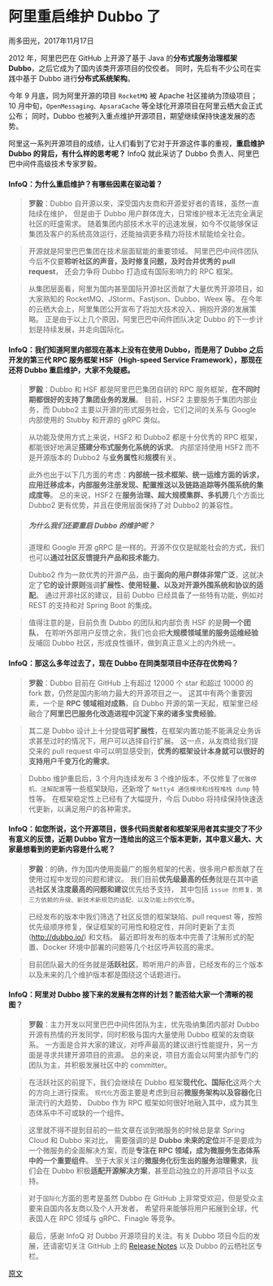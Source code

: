 
# 阿里重启维护 Dubbo 了
雨多田光，2017年11月17日

2012 年，阿里巴巴在 GitHub 上开源了基于 Java 的**分布式服务治理框架 Dubbo**，之后它成为了国内该类开源项目的佼佼者。
同时，先后有不少公司在实践中基于 Dubbo 进行**分布式系统架构**。

今年 9 月底，同为阿里开源的项目 `RocketMQ` 被 Apache 社区接纳为顶级项目；
10 月中旬，`OpenMessaging、ApsaraCache` 等全球化开源项目在阿里云栖大会正式公布；
同时，Dubbo 也被列入重点维护开源项目，期望继续保持快速发展的态势。

阿里这一系列开源项目的成绩，让人们看到了它对于开源这件事的重视，**重启维护 Dubbo 的背后，有什么样的思考呢？**
InfoQ 就此采访了 Dubbo 负责人、阿里巴巴中间件高级技术专家罗毅。


#### InfoQ：为什么重启维护？有哪些因素在驱动着？
> **罗毅**：Dubbo 自开源以來，深受国内友商和开源爱好者的青睐，虽然一直陆续在维护，
但是由于 Dubbo 用户群体庞大，日常维护根本无法完全满足社区的旺盛需求。
随着集团内部技术水平的迅速发展，如今不仅能够保证集团及客户的系统高效运行，还能抽调更多精力将技术赋能给全社会。

> 开源就是阿里巴巴集团在技术层面赋能的重要领域。
阿里巴巴中间件团队今后不仅要**聆听社区的声音，及时修复问题，及时合并优秀的 pull request**，
还会力争将 Dubbo 打造成有国际影响力的 RPC 框架。

> 从集团层面看，阿里为国内甚至国际开源社区贡献了大量优秀开源项目，如大家熟知的 RocketMQ、JStorm、Fastjson、Dubbo、Weex 等。
在今年的云栖大会上，阿里集团公开宣布了将加大技术投入、拥抱开源的发展策略。
正是由于以上几个原因，阿里巴巴中间件团队决定 Dubbo 的下一步计划是持续发展，并走向国际化。


#### InfoQ：我们知道阿里内部现在基本上没有在使用 Dubbo，而是用了 Dubbo 之后开发的第三代 RPC 服务框架 HSF（High-speed Service Framework），那现在还将 Dubbo 重启维护，大家不免疑惑。
> **罗毅**：Dubbo 和 HSF 都是阿里巴巴集团自研的 RPC 服务框架，**在不同时期都很好的支持了集团业务的发展**。
目前，HSF2 主要服务于集团内部业务，而 Dubbo2 主要以开源的形式服务社会，它们之间的关系与 Google 内部使用的 Stubby 和开源的 gRPC 类似。

> 从功能及使用方式上来说，HSF2 和 Dubbo2 都是十分优秀的 RPC 框架，都能很好地满足**搭建分布式服务化系统的诉求**。
内部坚持使用 HSF2 而不是开源版本的 Dubbo2 与**业务属性**和**规模**有关。

> 此外也出于以下几方面的考虑：**内部统一技术框架、统一运维方面的诉求，应用迁移成本，内部服务注册发现、配置推送以及链路追踪等外围系统的集成度等**。
总的来说，HSF2 在**服务治理、超大规模集群、多机房**几个方面比 Dubbo2 更有优势，并且在使用层面保持了对 Dubbo2 的兼容性。

> ##### 为什么我们还要重启 Dubbo 的维护呢？
> 道理和 Google 开源 gRPC 是一样的。开源不仅仅是赋能社会的方式，我们也可以**通过社区反馈提升产品和技术能力**。

> Dubbo2 作为一款优秀的开源产品，由于**面向的用户群体非常广泛**，这就决定了**它的设计原则**强调**扩展性、使用轻量、以及对开源外围系统和协议的适配**。
通过开源社区的建议，目前 Dubbo 已经具备了一些特有功能，例如对 REST 的支持和对 Spring Boot 的集成。

> 值得注意的是，目前负责 Dubbo 的团队和内部负责 HSF 的是**同一个团队**，
在聆听外部用户反馈之余，我们也会把**大规模领域里的服务运维经验**反哺回 Dubbo 社区，形成良性循环，做到真正意义上的内外统一。


#### InfoQ：那这么多年过去了，现在 Dubbo 在同类型项目中还存在优势吗？
> **罗毅**：Dubbo 目前在 GitHub 上有超过 12000 个 star 和超过 10000 的 fork 数，仍然是国内影响力最大的开源项目之一。
这其中有两个重要因素，一个是 **RPC 领域相对成熟**，自 Dubbo 开源的第一天起，框架里已经融合了**阿里巴巴服务化改造进程中沉淀下来的诸多宝贵经验**。

> 其二是 Dubbo 设计上十分提倡**可扩展性**，在框架内置功能不能满足业务诉求甚至过时的情况下，用户可以选择自行扩展。
这一点，从友商给我们提交来的 pull request 中可以明显感受到，**优秀的框架设计本身就可以很好的支持用户千变万化的需求**。

> Dubbo 维护重启后，3 个月内连续发布 3 个维护版本，不仅修复了`优雅停机、注解配置`等一些框架缺陷，还新增了 `Netty4 通信模块和线程堆栈 dump` 特性等。
在框架稳定性上已经有了大幅提升，今后 Dubbo 将持续保持快速迭代更新，以满足用户的各种需求。


#### InfoQ：如您所说，这个开源项目，很多代码贡献者和框架采用者其实提交了不少有意义的反馈，近期 Dubbo 官方一连给出的这三个版本更新，其中意义最大、大家最想看到的更新内容是什么呢？
> **罗毅**：的确，作为国内使用面最广的服务框架的代表，很多用户都贡献了在使用过程中发现的问题和建议。
我们目前**优先级最高的任务**就是在其中遴选**社区关注度最高的问题和建议**优先给予支持，
其中包括 `issue 的修复、第三方依赖的升级、新技术新规范的适配、以及功能上的优化等`。

> 已经发布的版本中我们筛选了社区反馈的框架缺陷、pull request 等，按照优先级顺序修复，保证框架的可用性和稳定性，并同时更新了主页 (http://dubbo.io/) 和文档。
最近即将发布的版本中完善了注解形式的配置、Docker 环境中部署的问题等几个社区呼声较高的需求。

> 目前团队最大的任务就是**活跃社区**，聆听用户的声音，已经发布的三个版本以及未来的几个维护版本都是围绕这个话题进行。


#### InfoQ：阿里对 Dubbo 接下来的发展有怎样的计划？能否给大家一个清晰的视图？
> **罗毅**：主力开发以阿里巴巴中间件团队为主，优先吸纳集团内部对 Dubbo 开源有热情的开发同学，同时积极与国内大量使用 Dubbo 框架的友商联系。
一方面是合并大家的建议，对呼声最高的建议进行性能提升，另一方面是寻求共建开源项目的资源。
总的来说，项目方面会以阿里内部专门的团队为主，并积极发展社区中的 committer。

> 在活跃社区的前提下，我们会继续在 Dubbo 框架**现代化、国际化**这两个大的方向上进行探索。
`现代化`方面主要是考虑到目前**微服务架构以及容器化**日渐流行的大趋势，
Dubbo 作为 RPC 框架如何很好地融入其中，成为其生态体系中不可或缺的一个组件。

> 这里就不得不提到目前的一些文章在谈到微服务的时候总是拿 Spring Cloud 和 Dubbo 来对比，
需要强调的是 **Dubbo 未来的定位**并不是要成为一个微服务的全面解决方案，而是**专注在 RPC 领域，成为微服务生态体系中的一个重要组件**。
至于大家关注的**微服务化衍生出的服务治理需求**，我们会在 Dubbo 积极**适配开源解决方案**，甚至启动独立的开源项目予以支持。

> 对于`国际化`方面的思考是虽然 Dubbo 在 GitHub 上非常受欢迎，但是受众主要来自国内各友商以及个人开发者，
希望将来能够将用户拓展到全球，代表国人在 RPC 领域与 gRPC、Finagle 等竞争。

> 最后，感谢 InfoQ 对 Dubbo 开源项目的关注。有关 Dubbo 项目今后的发展，还请密切关注 GitHub 上的 [Release Notes](https://github.com/apache/incubator-dubbo/releases)
以及 Dubbo 的云栖社区专栏。


[原文](http://www.infoq.com/cn/news/2017/11/Ali-restart-maintenance-Dubbo)
